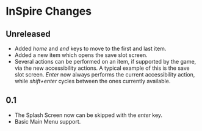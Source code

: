 # InSpire Changes

## Unreleased

* Added *home* and *end* keys to move to the first and last item.
* Added a new item which opens the save slot screen.
* Several actions can be performed on an item, if supported by the game, via the new accessibility actions. A typical example of this is the save slot screen. *Enter* now always performs the current accessibility action, while *shift+enter* cycles between the ones currently available.

## 0.1

* The Splash Screen now can be skipped with the *enter* key.
* Basic Main Menu support.

